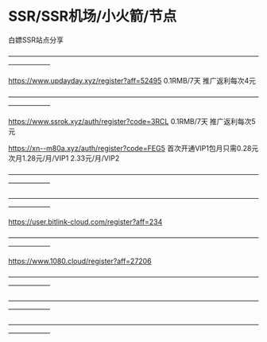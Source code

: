 # SSR/SSR机场/小火箭/节点
白嫖SSR站点分享

——————————————————————————————————————————   



https://www.updayday.xyz/register?aff=52495    0.1RMB/7天    推广返利每次4元 
                                          
—————————————————————————————————————————— 
                                          
https://www.ssrok.xyz/auth/register?code=3RCL   0.1RMB/7天    推广返利每次5元 


https://xn--m80a.xyz/auth/register?code=FEG5   首次开通VIP1包月只需0.28元 		 次月1.28元/月/VIP1		  2.33元/月/VIP2  


——————————————————————————————————————————   



——————————————————————————————————————————   

https://user.bitlink-cloud.com/register?aff=234

——————————————————————————————————————————   

https://www.1080.cloud/register?aff=27206

——————————————————————————————————————————   




——————————————————————————————————————————   




——————————————————————————————————————————   




